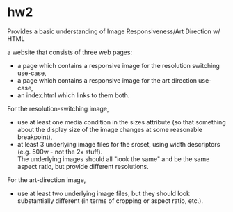 # hw2
Provides a basic understanding of Image Responsiveness/Art Direction w/ HTML

a website that consists of three web pages: 
  - a page which contains a responsive image for the resolution switching use-case, 
  - a page which contains a responsive image for the art direction use-case, 
  - an index.html which links to them both.
  
For the resolution-switching image, 
- use at least one media condition in the sizes attribute (so that something about the display size of the image changes at some reasonable breakpoint),
- at least 3 underlying image files for the srcset, using width descriptors (e.g. 500w - not the 2x stuff).  
The underlying images should all "look the same" and be the same aspect ratio, but provide different resolutions.  

For the art-direction image, 
- use at least two underlying image files, but they should look substantially different (in terms of cropping or aspect ratio, etc.).
